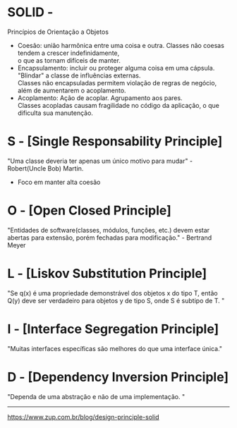 # SOLID - <br/> 
Princípios de Orientação a Objetos <br/> 
* Coesão: união harmônica entre uma coisa e outra. Classes não coesas tendem a crescer indefinidamente, <br/> 
o que as tornam difíceis de manter. <br/> 
* Encapsulamento: incluir ou proteger alguma coisa em uma cápsula. "Blindar" a classe de influências externas. <br/> 
Classes não encapsuladas permitem violação de regras de negócio, além de aumentarem o acoplamento. <br/> 
* Acoplamento: Ação de acoplar. Agrupamento aos pares. <br/> 
Classes acopladas causam fragilidade no código da aplicação, o que dificulta sua manutenção. <br/> 

# S - [Single Responsability Principle]<br/> 
"Uma classe deveria ter apenas um único motivo para mudar" - Robert(Uncle Bob) Martin. <br/> 
* Foco em manter alta coesão <br/> 
# O - [Open Closed Principle]<br/> 
"Entidades de software(classes, módulos, funções, etc.) devem estar abertas para extensão, porém fechadas para modificação." - Bertrand Meyer 
<br/>
# L - [Liskov Substitution Principle] <br/>
"Se q(x) é uma propriedade demonstrável dos objetos x do tipo T, então Q(y) deve ser verdadeiro para objetos y de tipo S, onde S é subtipo de T. "<br/> 
# I - [Interface Segregation Principle] <br/> 
"Muitas interfaces específicas são melhores do que uma interface única." <br/> 
# D - [Dependency Inversion Principle] <br/>
"Dependa de uma abstração e não de uma implementação. " <br/> 

<hr/> 

https://www.zup.com.br/blog/design-principle-solid
